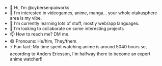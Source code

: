 - 👋 Hi, I’m @cybersenpaiworks
- 👀 I’m interested in videogames, anime, manga... your whole otakusphere area is my vibe.
- 🌱 I’m currently learning lots of stuff, mostly web/app languages.
- 💞️ I’m looking to collaborate on some interesting projects
- 📫 How to reach me? DM me.
- 😄 Pronouns: He/him, They/them.
- ⚡ Fun fact: My time spent watching anime is around 5040 hours so, according to Anders Ericsson, I'm halfway there to become an expert anime watcher!!

<!---
cybersenpaiworks/cybersenpaiworks is a ✨ special ✨ repository because its `README.md` (this file) appears on your GitHub profile.
You can click the Preview link to take a look at your changes.
--->
